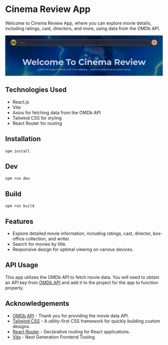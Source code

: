 # Cinema Review App

Welcome to Cinema Review App, where you can explore movie details, including ratings, cast, directors, and more, using data from the OMDb API.

![landing-page](./src/assets/LandingPage.JPG)

## Technologies Used

- React.js
- Vite
- Axios for fetching data from the OMDb API
- Tailwind CSS for styling
- React Router for routing

## Installation

```
npm install
```

## Dev

```
npm run dev
```

## Build

```
npm run build
```

## Features

- Explore detailed movie information, including ratings, cast, director, box-office collection, and writer.
- Search for movies by title.
- Responsive design for optimal viewing on various devices.

## API Usage

This app utilizes the OMDb API to fetch movie data. You will need to obtain an API key from [OMDb API](https://pokeapi.co/) and add it to the project for the app to function properly.

## Acknowledgements

- [OMDb API](http://www.omdbapi.com/) - Thank you for providing the movie data API.
- [Tailwind CSS](https://tailwindcss.com/) - A utility-first CSS framework for quickly building custom designs.
- [React Router](https://reactrouter.com/) - Declarative routing for React applications.
- [Vite](https://vitejs.dev/) - Next Generation Frontend Tooling
